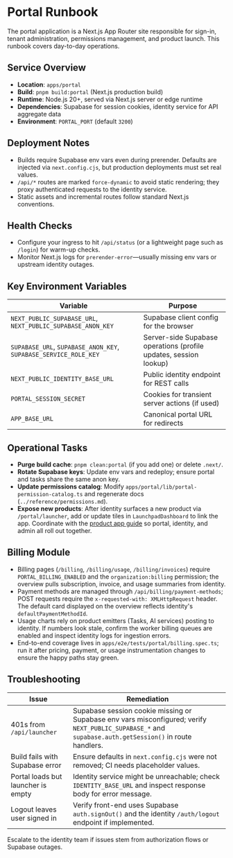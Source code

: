 # Portal Runbook

The portal application is a Next.js App Router site responsible for sign-in, tenant administration, permissions management, and product launch. This runbook covers day-to-day operations.

## Service Overview

- **Location**: `apps/portal`
- **Build**: `pnpm build:portal` (Next.js production build)
- **Runtime**: Node.js 20+, served via Next.js server or edge runtime
- **Dependencies**: Supabase for session cookies, identity service for API aggregate data
- **Environment**: `PORTAL_PORT` (default `3200`)

## Deployment Notes

- Builds require Supabase env vars even during prerender. Defaults are injected via `next.config.cjs`, but production deployments must set real values.
- `/api/*` routes are marked `force-dynamic` to avoid static rendering; they proxy authenticated requests to the identity service.
- Static assets and incremental routes follow standard Next.js conventions.

## Health Checks

- Configure your ingress to hit `/api/status` (or a lightweight page such as `/login`) for warm-up checks.
- Monitor Next.js logs for `prerender-error`—usually missing env vars or upstream identity outages.

## Key Environment Variables

| Variable | Purpose |
| --- | --- |
| `NEXT_PUBLIC_SUPABASE_URL`, `NEXT_PUBLIC_SUPABASE_ANON_KEY` | Supabase client config for the browser |
| `SUPABASE_URL`, `SUPABASE_ANON_KEY`, `SUPABASE_SERVICE_ROLE_KEY` | Server-side Supabase operations (profile updates, session lookup) |
| `NEXT_PUBLIC_IDENTITY_BASE_URL` | Public identity endpoint for REST calls |
| `PORTAL_SESSION_SECRET` | Cookies for transient server actions (if used) |
| `APP_BASE_URL` | Canonical portal URL for redirects |

## Operational Tasks

- **Purge build cache**: `pnpm clean:portal` (if you add one) or delete `.next/`.
- **Rotate Supabase keys**: Update env vars and redeploy; ensure portal and tasks share the same anon key.
- **Update permissions catalog**: Modify `apps/portal/lib/portal-permission-catalog.ts` and regenerate docs (`../reference/permissions.md`).
- **Expose new products**: After identity surfaces a new product via `/portal/launcher`, add or update tiles in `LaunchpadDashboard` to link the app. Coordinate with the [product app guide](../../architecture/adding-product-app.md) so portal, identity, and admin all roll out together.

## Billing Module

- Billing pages (`/billing`, `/billing/usage`, `/billing/invoices`) require `PORTAL_BILLING_ENABLED` and the `organization:billing` permission; the overview pulls subscription, invoice, and usage summaries from identity.
- Payment methods are managed through `/api/billing/payment-methods`; POST requests require the `x-requested-with: XMLHttpRequest` header. The default card displayed on the overview reflects identity's `defaultPaymentMethodId`.
- Usage charts rely on product emitters (Tasks, AI services) posting to identity. If numbers look stale, confirm the worker billing queues are enabled and inspect identity logs for ingestion errors.
- End-to-end coverage lives in `apps/e2e/tests/portal/billing.spec.ts`; run it after pricing, payment, or usage instrumentation changes to ensure the happy paths stay green.

## Troubleshooting

| Issue | Remediation |
| --- | --- |
| 401s from `/api/launcher` | Supabase session cookie missing or Supabase env vars misconfigured; verify `NEXT_PUBLIC_SUPABASE_*` and `supabase.auth.getSession()` in route handlers. |
| Build fails with Supabase error | Ensure defaults in `next.config.cjs` were not removed; CI needs placeholder values. |
| Portal loads but launcher is empty | Identity service might be unreachable; check `IDENTITY_BASE_URL` and inspect response body for error message. |
| Logout leaves user signed in | Verify front-end uses Supabase `auth.signOut()` and the identity `/auth/logout` endpoint if implemented. |

Escalate to the identity team if issues stem from authorization flows or Supabase outages.
